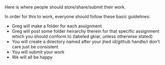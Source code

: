 Here is where people should store/share/submit their work.

In order for this to work, everyone should follow these basic guidelines:
- Greg will make a folder for each assignment
- Greg will post some folder heirarchy therein for that specific assignment which you should conform to (labeled gkiar, unless otherwise stated)
- You will create a directory named after your jhed id/github handle/i don't care just be consistent
- You will submit your work
- We will all be happy

